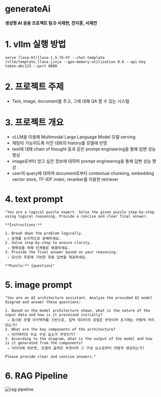 # generateAi
**생성형 AI 응용 프로젝트 팀 D 서재현, 전지훈, 서재연**

# 1. vllm 실행 방법
```
serve llava-hf/llava-1.5-7b-hf --chat-template /vllm/template_llava.jinja --gpu-memory-utilization 0.6 --api-key token-abc123 --port 8000
```

# 2. 프로젝트 주제
- Text, image, document를 주고, 그에 대해 QA 할 수 있는 시스템

# 3. 프로젝트 개요
- vLLM을 이용해 Multimodal Large Language Model 모델 serving
- 채팅이 가능하도록 이전 대화의 history를 모델에 반영
- text에 대해 chain of thought 등과 같은 prompt engineering을 통해 답변 성능 향상
- image로부터 얻고 싶은 정보에 대하여 prompt engineering을 통해 답변 성능 향상
- user의 query에 대하여 document로부터 contextual chunking, embedding vector store, TF-IDF index, reranker를 이용한 retriever

# 4. text prompt
```
"You are a logical puzzle expert. Solve the given puzzle step-by-step using logical reasoning. Provide a concise and clear final answer.

**Instructions:**

1. Break down the problem logically.
 ⇒ 문제를 논리적으로 분해하세요.
2. Solve step-by-step to ensure clarity.  
 ⇒ 명확성을 위해 단계별로 해결하세요.
3. Provide the final answer based on your reasoning.
 ⇒ 당신의 추론에 기반한 최종 답변을 제공하세요.

**Puzzle:** {question}"
```

# 5. image prompt
```
"You are an AI architecture assistant. Analyze the provided AI model diagram and answer these questions:

1. Based on the model architecture shown, what is the nature of the input data and how is it processed initially?
 ⇒ 표시된 모델 아키텍처를 기반으로, 입력 데이터의 성질은 무엇이며 초기에는 어떻게 처리되는가?
2. What are the key components of the architecture?
 ⇒ 아키텍처의 주요 구성 요소가 무엇인가?
3. According to the diagram, what is the output of the model and how is it generated from the components?
 ⇒ 이미지에 따르면, 모델의 출력은 무엇이며 그 구성 요소로부터 어떻게 생성되는가?

Please provide clear and concise answers."
```

# 6. RAG Pipeline
![rag pipeline](https://www.anthropic.com/_next/image?url=https%3A%2F%2Fwww-cdn.anthropic.com%2Fimages%2F4zrzovbb%2Fwebsite%2F8f82c6175a64442ceff4334b54fac2ab3436a1d1-3840x2160.png&w=3840&q=75)

